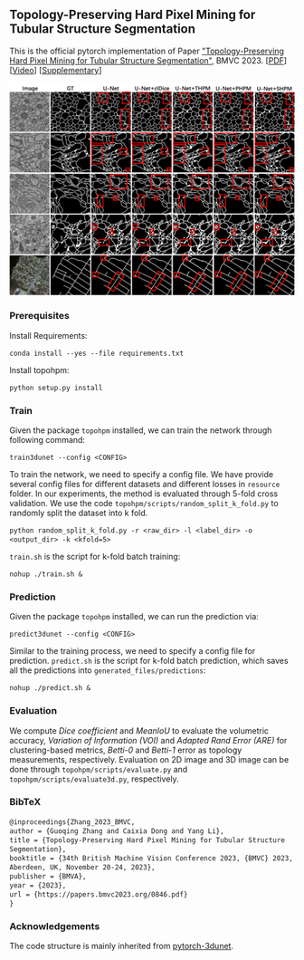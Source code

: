 ## Topology-Preserving Hard Pixel Mining for Tubular Structure Segmentation
This is the official pytorch implementation of Paper ["Topology-Preserving Hard Pixel Mining for Tubular Structure Segmentation"](https://proceedings.bmvc2023.org/846/), BMVC 2023. [[PDF](https://papers.bmvc2023.org/0846.pdf)] [[Video](https://bmvc2022.mpi-inf.mpg.de/BMVC2023/0846_video.mp4)] [[Supplementary](https://bmvc2022.mpi-inf.mpg.de/BMVC2023/0846_supp.pdf)]

![](./images/comp.png)

### Prerequisites
Install Requirements: 
```
conda install --yes --file requirements.txt
```
Install topohpm:
```
python setup.py install
```
### Train
Given the package `topohpm` installed, we can train the network through following command:
```
train3dunet --config <CONFIG>
```
To train the network, we need to specify a config file. We have provide several config files for different datasets and different losses in `resource` folder. In our experiments, the method is evaluated through 5-fold cross validation. We use the code `topohpm/scripts/random_split_k_fold.py` to randomly split the dataset into k fold.
```
python random_split_k_fold.py -r <raw_dir> -l <label_dir> -o <output_dir> -k <kfold=5>
```
`train.sh` is the script for k-fold batch training:
```
nohup ./train.sh &
```
### Prediction
Given the package `topohpm` installed, we can run the prediction via:
```
predict3dunet --config <CONFIG>
```
Similar to the training process, we need to specify a config file for prediction. `predict.sh` is the script for k-fold batch prediction, which saves all the predictions into `generated_files/predictions`:
```
nohup ./predict.sh &
```
### Evaluation
We compute *Dice coefficient* and *MeanIoU* to evaluate the volumetric accuracy, *Variation of Information (VOI)* and *Adapted Rand Error (ARE)* for clustering-based metrics, *Betti-0* and *Betti-1* error as topology measurements, respectively. Evaluation on 2D image and 3D image can be done through `topohpm/scripts/evaluate.py` and `topohpm/scripts/evaluate3d.py`, respectively.
### BibTeX
```
@inproceedings{Zhang_2023_BMVC, 
author = {Guoqing Zhang and Caixia Dong and Yang Li}, 
title = {Topology-Preserving Hard Pixel Mining for Tubular Structure Segmentation}, 
booktitle = {34th British Machine Vision Conference 2023, {BMVC} 2023, Aberdeen, UK, November 20-24, 2023}, 
publisher = {BMVA}, 
year = {2023}, 
url = {https://papers.bmvc2023.org/0846.pdf} 
} 
```
### Acknowledgements
The code structure is mainly inherited from [pytorch-3dunet](https://github.com/wolny/pytorch-3dunet).